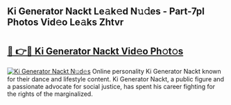 ## Ki Generator Nackt Le𝚊k𝚎d N𝚞𝚍es - Part-7pI Photos Vid𝚎o Le𝚊ks Zhtvr

# <h2><a href="http://fb6hgmd.evod.top/?m=Ki+Generator+Nackt">🔗 👉🔴 Ki Generator Nackt Vid𝚎o Ph𝚘t𝚘s</a></h2>

[![Ki Generator Nackt N𝚞d𝚎s](https://i.imgur.com/8V9OHl7.gif)](http://fb6hgmd.evod.top/?m=Ki+Generator+Nackt)
Online personality Ki Generator Nackt known for their dance and lifestyle content. Ki Generator Nackt, a public figure and a passionate advocate for social justice, has spent his career fighting for the rights of the marginalized. 
